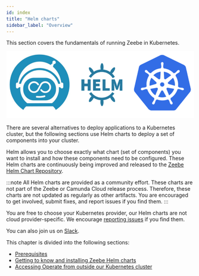 ```yaml
---
id: index
title: "Helm charts"
sidebar_label: "Overview"
---
```


This section covers the fundamentals of running Zeebe in Kubernetes.

![Zeebe on K8s](assets/zeebe-k8s-helm.png)

There are several alternatives to deploy applications to a Kubernetes cluster, but the following sections use Helm charts to deploy a set of components into your cluster.

Helm allows you to choose exactly what chart (set of components) you want to install and how these components need to be configured. These Helm charts are continuously being improved and released to the [Zeebe Helm Chart Repository](http://helm.camunda.io).

:::note
All Helm charts are provided as a community effort. These charts are not part of the Zeebe or Camunda Cloud release process. Therefore, these charts are not updated as regularly as other artifacts. You are encouraged to get involved, submit fixes, and report issues if you find them.
:::

You are free to choose your Kubernetes provider, our Helm charts are not cloud provider-specific. We encourage [reporting issues](http://github.com/camunda-community-hub/zeebe-full-helm/issues) if you find them.

You can also join us on [Slack](https://camunda-cloud.slack.com/).

This chapter is divided into the following sections:

- [Prerequisites](prerequisites.md)
- [Getting to know and installing Zeebe Helm charts](installing-helm.md)
- [Accessing Operate from outside our Kubernetes cluster](accessing-operate.md)
